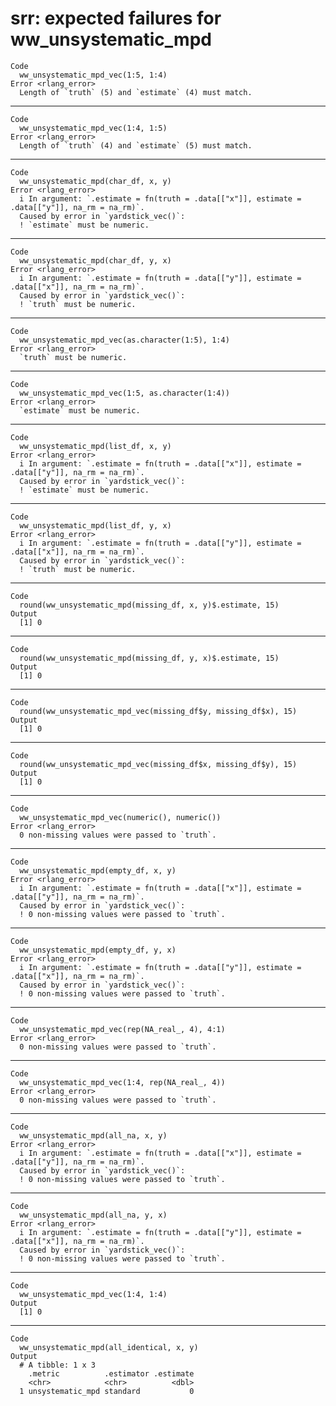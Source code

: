 # srr: expected failures for ww_unsystematic_mpd

    Code
      ww_unsystematic_mpd_vec(1:5, 1:4)
    Error <rlang_error>
      Length of `truth` (5) and `estimate` (4) must match.

---

    Code
      ww_unsystematic_mpd_vec(1:4, 1:5)
    Error <rlang_error>
      Length of `truth` (4) and `estimate` (5) must match.

---

    Code
      ww_unsystematic_mpd(char_df, x, y)
    Error <rlang_error>
      i In argument: `.estimate = fn(truth = .data[["x"]], estimate = .data[["y"]], na_rm = na_rm)`.
      Caused by error in `yardstick_vec()`:
      ! `estimate` must be numeric.

---

    Code
      ww_unsystematic_mpd(char_df, y, x)
    Error <rlang_error>
      i In argument: `.estimate = fn(truth = .data[["y"]], estimate = .data[["x"]], na_rm = na_rm)`.
      Caused by error in `yardstick_vec()`:
      ! `truth` must be numeric.

---

    Code
      ww_unsystematic_mpd_vec(as.character(1:5), 1:4)
    Error <rlang_error>
      `truth` must be numeric.

---

    Code
      ww_unsystematic_mpd_vec(1:5, as.character(1:4))
    Error <rlang_error>
      `estimate` must be numeric.

---

    Code
      ww_unsystematic_mpd(list_df, x, y)
    Error <rlang_error>
      i In argument: `.estimate = fn(truth = .data[["x"]], estimate = .data[["y"]], na_rm = na_rm)`.
      Caused by error in `yardstick_vec()`:
      ! `estimate` must be numeric.

---

    Code
      ww_unsystematic_mpd(list_df, y, x)
    Error <rlang_error>
      i In argument: `.estimate = fn(truth = .data[["y"]], estimate = .data[["x"]], na_rm = na_rm)`.
      Caused by error in `yardstick_vec()`:
      ! `truth` must be numeric.

---

    Code
      round(ww_unsystematic_mpd(missing_df, x, y)$.estimate, 15)
    Output
      [1] 0

---

    Code
      round(ww_unsystematic_mpd(missing_df, y, x)$.estimate, 15)
    Output
      [1] 0

---

    Code
      round(ww_unsystematic_mpd_vec(missing_df$y, missing_df$x), 15)
    Output
      [1] 0

---

    Code
      round(ww_unsystematic_mpd_vec(missing_df$x, missing_df$y), 15)
    Output
      [1] 0

---

    Code
      ww_unsystematic_mpd_vec(numeric(), numeric())
    Error <rlang_error>
      0 non-missing values were passed to `truth`.

---

    Code
      ww_unsystematic_mpd(empty_df, x, y)
    Error <rlang_error>
      i In argument: `.estimate = fn(truth = .data[["x"]], estimate = .data[["y"]], na_rm = na_rm)`.
      Caused by error in `yardstick_vec()`:
      ! 0 non-missing values were passed to `truth`.

---

    Code
      ww_unsystematic_mpd(empty_df, y, x)
    Error <rlang_error>
      i In argument: `.estimate = fn(truth = .data[["y"]], estimate = .data[["x"]], na_rm = na_rm)`.
      Caused by error in `yardstick_vec()`:
      ! 0 non-missing values were passed to `truth`.

---

    Code
      ww_unsystematic_mpd_vec(rep(NA_real_, 4), 4:1)
    Error <rlang_error>
      0 non-missing values were passed to `truth`.

---

    Code
      ww_unsystematic_mpd_vec(1:4, rep(NA_real_, 4))
    Error <rlang_error>
      0 non-missing values were passed to `truth`.

---

    Code
      ww_unsystematic_mpd(all_na, x, y)
    Error <rlang_error>
      i In argument: `.estimate = fn(truth = .data[["x"]], estimate = .data[["y"]], na_rm = na_rm)`.
      Caused by error in `yardstick_vec()`:
      ! 0 non-missing values were passed to `truth`.

---

    Code
      ww_unsystematic_mpd(all_na, y, x)
    Error <rlang_error>
      i In argument: `.estimate = fn(truth = .data[["y"]], estimate = .data[["x"]], na_rm = na_rm)`.
      Caused by error in `yardstick_vec()`:
      ! 0 non-missing values were passed to `truth`.

---

    Code
      ww_unsystematic_mpd_vec(1:4, 1:4)
    Output
      [1] 0

---

    Code
      ww_unsystematic_mpd(all_identical, x, y)
    Output
      # A tibble: 1 x 3
        .metric          .estimator .estimate
        <chr>            <chr>          <dbl>
      1 unsystematic_mpd standard           0

